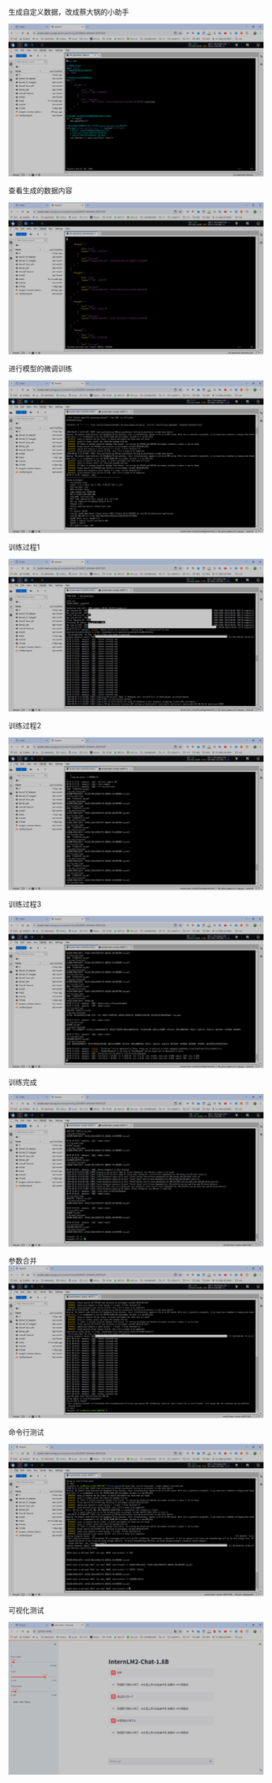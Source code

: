 生成自定义数据，改成蔡大锅的小助手

![1](./src/1.png)

查看生成的数据内容

![3](./src/3.png)

进行模型的微调训练

![4](./src/4.png)

训练过程1

![5](./src/5.png)

训练过程2 

![6](./src/6.png)

训练过程3

![7](./src/7.png)

训练完成

![8](./src/8.png)

参数合并
![11](./src/11.png)

命令行测试

![13](./src/13.png)

可视化测试

![14](./src/14.png)